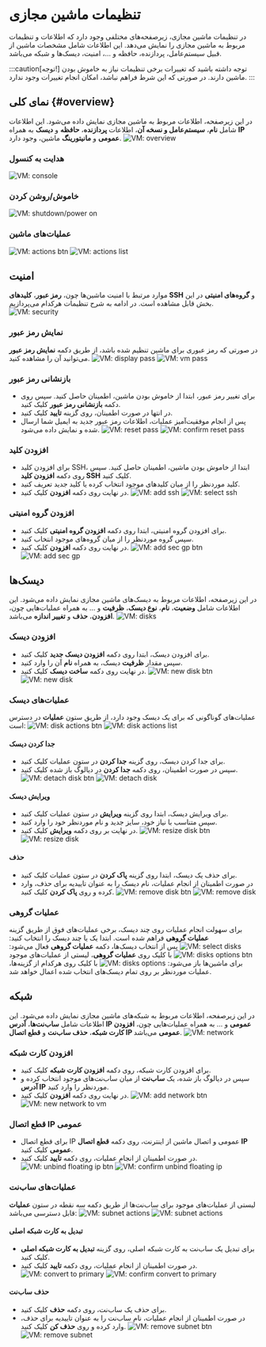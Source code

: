 # تنظیمات ماشین مجازی

در تنظیمات ماشین مجازی، زیرصفحه‌های مختلفی وجود دارد که اطلاعات و تنظیمات مربوط به ماشین مجازی را نمایش می‌دهد. این اطلاعات شامل مشخصات ماشین از قبیل سیستم‌عامل، پردازنده، حافظه و ...، امنیت، دیسک‌ها و شبکه می‌باشد.

:::caution[توجه!]
توجه داشته باشید که تغییرات برخی تنظیمات نیاز به خاموش بودن ماشین دارند. در صورتی که این شرط فراهم نباشد، امکان انجام تغییرات وجود ندارد.
:::

## نمای کلی {#overview}

در این زیرصفحه، اطلاعات مربوط به ماشین مجازی نمایش داده می‌شود. این اطلاعات شامل **نام**، **سیستم‌عامل و نسخه آن**، اطلاعات **پردازنده**، **حافظه** و **دیسک** به همراه **IP عمومی** و **مانیتورینگ** ماشین، وجود دارد.
![VM: overview](img/vm-overview.png)

### هدایت به کنسول

![VM: console](img/console.png)

### خاموش/روشن کردن

![VM: shutdown/power on](img/shutdown.png)

### عملیات‌های ماشین

![VM: actions btn](img/vm-actions.png)
![VM: actions list](img/vm-actions-list.png)

## امنیت

موارد مرتبط با امنیت ماشین‌ها چون، **رمز عبور**، **کلیدهای SSH** و **گروه‌های امنیتی** در این بخش قابل مشاهده است. در ادامه به شرح تنظیمات هرکدام می‌پردازیم.
![VM: security](img/security.png)

### نمایش رمز عبور

در صورتی که رمز عبوری برای ماشین تنظیم شده باشد، از طریق دکمه **نمایش رمز عبور** می‌توانید آن را مشاهده کنید.
![VM: display pass](img/display-password.png)
![VM: vm pass](img/vm-password.png)

### بازنشانی رمز عبور

- برای تغییر رمز عبور، ابتدا از خاموش بودن ماشین، اطمینان حاصل کنید. سپس روی دکمه **بازنشانی رمز عبور** کلیک کنید.
- در انتها در صورت اطمینان، روی گزینه **تایید** کلیک کنید.
- پس از انجام موفقیت‌آمیز عملیات، اطلاعات رمز عبور جدید به ایمیل شما ارسال شده و نمایش داده می‌شود.
  ![VM: reset pass](img/reset-password.png)
  ![VM: confirm reset pass](img/confirm-reset-password.png)

### افزودن کلید

- برای افزودن کلید SSH، ابتدا از خاموش بودن ماشین، اطمینان حاصل کنید. سپس روی دکمه **افزودن کلید SSH** کلیک کنید.
- کلید موردنظر را از میان کلیدهای موجود انتخاب کرده یا کلید جدید تعریف کنید.
- در نهایت روی دکمه **افزودن** کلیک کنید.
  ![VM: add ssh](img/add-sshkey-vm.png)
  ![VM: select ssh](img/select-ssh-key.png)

### افزودن گروه امنیتی

- برای افزودن گروه امنیتی، ابتدا روی دکمه **افزودن گروه امنیتی** کلیک کنید.
- سپس گروه موردنظر را از میان گروه‌های موجود انتخاب کنید.
- در نهایت روی دکمه **افزودن** کلیک کنید.
  ![VM: add sec gp btn](img/add-sec-gp-to-vm.png)
  ![VM: add sec gp](img/add-sec-gp.png)

## دیسک‌ها

در این زیرصفحه، اطلاعات مربوط به دیسک‌های ماشین مجازی نمایش داده می‌شود. این اطلاعات شامل **وضعیت**، **نام**، **نوع دیسک**، **ظرفیت** و ... به همراه عملیات‌هایی چون، **افزودن**، **حذف** و **تغییر اندازه** می‌باشد.
![VM: disks](img/disks.png)

### افزودن دیسک

- برای افزودن دیسک، ابتدا روی دکمه **افزودن دیسک جدید** کلیک کنید.
- سپس مقدار **ظرفیت** دیسک، به همراه **نام** آن را وارد کنید.
- در نهایت روی دکمه **ساخت دیسک** کلیک کنید.
  ![VM: new disk btn](img/new-disk-btn.png)
  ![VM: new disk](img/new-disk.png)

### عملیات‌های دیسک

عملیات‌‌های گوناگونی که برای یک دیسک وجود دارد، از طریق ستون **عملیات** در دسترس است:
![VM: disk actions btn](img/disk-actions-btn.png)
![VM: disk actions list](img/disk-actions.png)

#### جدا کردن دیسک

- برای جدا کردن دیسک، روی گزینه **جدا کردن** در ستون عملیات کلیک کنید.
- سپس در صورت اطمینان، روی دکمه **جدا کردن** در دیالوگ باز شده کلیک کنید.
  ![VM: detach disk btn](img/detach-disk-btn.png)
  ![VM: detach disk](img/detach-disk.png)

#### ویرایش دیسک

- برای ویرایش دیسک، ابتدا روی گزینه **ویرایش** در ستون عملیات کلیک کنید.
- سپس متناسب با نیاز خود، سایز جدید و نام موردنظر خود را وارد کنید.
- در نهایت بر روی دکمه **ویرایش** کلیک کنید.
  ![VM: resize disk btn](img/disk-resize-btn.png)
  ![VM: resize disk](img/disk-resize.png)

#### حذف

- برای حذف یک دیسک، ابتدا روی گزینه **پاک کردن** در ستون عملیات کلیک کنید.
- در صورت اطمینان از انجام عملیات، نام دیسک را به عنوان تاییدیه برای حذف، وارد کرده و روی **پاک کردن** کلیک کنید.
  ![VM: remove disk btn](img/remove-disk-btn.png)
  ![VM: remove disk](img/remove-disk-confirm.png)

### عملیات گروهی

برای سهولت انجام عملیات روی چند دیسک، برخی عملیات‌های فوق از طریق گزینه **عملیات گروهی** فراهم شده است. ابتدا یک یا چند دیسک را انتخاب کنید:
![VM: select disks](img/select-multi-disks.png)
پس از انتخاب دیسک‌ها، دکمه **عملیات گروهی** فعال می‌شود:
![VM: disks options btn](img/disks-options-btn.png)
با کلیک روی **عملیات گروهی**، لیستی از عملیات‌های موجود برای ماشین‌ها باز می‌شود:
![VM: disks options](img/disks-options.png)
با کلیک روی هرکدام از گزینه‌ها، عملیات موردنظر بر روی تمام دیسک‌های انتخاب شده اعمال خواهد شد.

## شبکه

در این زیرصفحه، اطلاعات مربوط به شبکه‌های ماشین مجازی نمایش داده می‌شود. این اطلاعات شامل **ساب‌نت‌ها**، **آدرس IP عمومی** و ... به همراه عملیات‌هایی چون، **افزودن کارت شبکه**، **حذف ساب‌نت** و **قطع اتصال IP عمومی** می‌باشد.
![VM: network](img/network.png)

### افزودن کارت شبکه

- برای افزودن کارت شبکه، روی دکمه **افزودن کارت شبکه** کلیک کنید.
- سپس در دیالوگ باز شده، یک **ساب‌نت** از میان ساب‌نت‌های موجود انتخاب کرده و **آدرس IP** موردنظر را وارد کنید.
- در نهایت روی دکمه **افزودن** کلیک کنید.
  ![VM: add network btn](img/add-new-network-btn.png)
  ![VM: new network to vm](img/new-network-to-vm.png)

### قطع اتصال IP عمومی

- برای قطع اتصال IP عمومی و اتصال ماشین از اینترنت، روی دکمه **قطع اتصال IP عمومی** کلیک کنید.
- در صورت اطمینان از انجام عملیات، روی دکمه **تایید** کلیک کنید.
  ![VM: unbind floating ip btn](img/unbind-floating-ip-btn.png)
  ![VM: confirm unbind floating ip](img/unbind-floating-ip-from-vm.png)

### عملیات‌های ساب‌نت

لیستی از عملیات‌های موجود برای ساب‌نت‌ها از طریق دکمه سه نقطه در ستون **عملیات** قابل دسترسی می‌باشد:
![VM: subnet actions](img/subnet-actions-btn.png)
![VM: subnet actions](img/subnet-actions-list.png)

#### تبدیل به کارت شبکه اصلی

- برای تبدیل یک ساب‌نت به کارت شبکه اصلی، روی گزینه **تبدیل به کارت شبکه اصلی** کلیک کنید.
- در صورت اطمینان از انجام عملیات، روی دکمه **تایید** کلیک کنید.
  ![VM: convert to primary](img/convert-to-primary.png)
  ![VM: confirm convert to primary](img/confirm-convert-to-primary.png)

#### حذف ساب‌نت

- برای حذف یک ساب‌نت، روی دکمه **حذف** کلیک کنید.
- در صورت اطمینان از انجام عملیات، نام ساب‌نت را به عنوان تاییدیه برای حذف، وارد کرده و روی **حذف کن** کلیک کنید.
  ![VM: remove subnet btn](img/remove-subnet-btn.png)
  ![VM: remove subnet](img/remove-subnet-vm.png)
